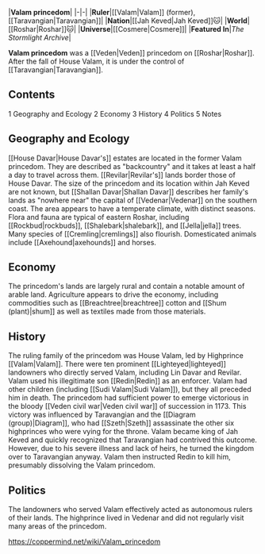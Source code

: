 |**Valam princedom**|
|-|-|
|**Ruler**|[[Valam\|Valam]] (former), [[Taravangian\|Taravangian]]|
|**Nation**|[[Jah Keved\|Jah Keved]]🐱︎|
|**World**|[[Roshar\|Roshar]]🐱︎|
|**Universe**|[[Cosmere\|Cosmere]]|
|**Featured In**|*The Stormlight Archive*|

**Valam princedom** was a [[Veden\|Veden]] princedom on [[Roshar\|Roshar]]. After the fall of House Valam, it is under the control of [[Taravangian\|Taravangian]].

## Contents

1 Geography and Ecology
2 Economy
3 History
4 Politics
5 Notes


## Geography and Ecology
[[House Davar\|House Davar's]] estates are located in the former Valam princedom. They are described as "backcountry" and it takes at least a half a day to travel across them. [[Revilar\|Revilar's]] lands border those of House Davar. The size of the princedom and its location within Jah Keved are not known, but [[Shallan Davar\|Shallan Davar]] describes her family's lands as "nowhere near" the capital of [[Vedenar\|Vedenar]] on the southern coast.
The area appears to have a temperate climate, with distinct seasons. Flora and fauna are typical of eastern Roshar, including [[Rockbud\|rockbuds]], [[Shalebark\|shalebark]], and [[Jella\|jella]] trees. Many species of [[Cremling\|cremlings]] also flourish. Domesticated animals include [[Axehound\|axehounds]] and horses.

## Economy
The princedom's lands are largely rural and contain a notable amount of arable land. Agriculture appears to drive the economy, including commodities such as [[Breachtree\|breachtree]] cotton and [[Shum (plant)\|shum]] as well as textiles made from those materials.

## History
The ruling family of the princedom was House Valam, led by Highprince [[Valam\|Valam]]. There were ten prominent [[Lighteyed\|lighteyed]] landowners who directly served Valam, including Lin Davar and Revilar. Valam used his illegitimate son [[Redin\|Redin]] as an enforcer. Valam had other children (including [[Sudi Valam\|Sudi Valam]]), but they all preceded him in death.
The princedom had sufficient power to emerge victorious in the bloody [[Veden civil war\|Veden civil war]] of succession in 1173. This victory was influenced by Taravangian and the [[Diagram (group)\|Diagram]], who had [[Szeth\|Szeth]] assassinate the other six highprinces who were vying for the throne. Valam became king of Jah Keved and quickly recognized that Taravangian had contrived this outcome. However, due to his severe illness and lack of heirs, he turned the kingdom over to Taravangian anyway. Valam then instructed Redin to kill him, presumably dissolving the Valam princedom.

## Politics
The landowners who served Valam effectively acted as autonomous rulers of their lands. The highprince lived in Vedenar and did not regularly visit many areas of the princedom.



https://coppermind.net/wiki/Valam_princedom